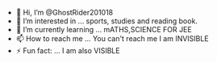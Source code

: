 - 👋 Hi, I’m @GhostRider201018
- 👀 I’m interested in ... sports, studies and reading book.
- 🌱 I’m currently learning ... mATHS,SCIENCE FOR JEE
- 📫 How to reach me ... You can't reach me I am INVISIBLE 
- ⚡ Fun fact: ... I am also VISIBLE

<!---
GhostRider201018/GhostRider201018 is a ✨ special ✨ repository because its `README.md` (this file) appears on your GitHub profile.
You can click the Preview link to take a look at your changes.
--->
